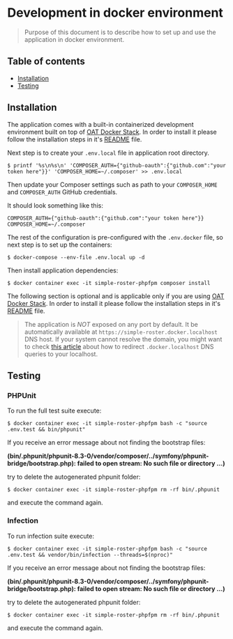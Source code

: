 # Development in docker environment

> Purpose of this document is to describe how to set up and use the application in docker environment.

## Table of contents

- [Installation](#installation)
- [Testing](#testing)
    
## Installation

The application comes with a built-in containerized development environment built on top of [OAT Docker Stack](https://github.com/oat-sa/docker-stack). 
In order to install it please follow the installation steps in it's [README](https://github.com/oat-sa/docker-stack#installation) file.

Next step is to create your `.env.local` file in application root directory.

```shell script
$ printf '%s\n%s\n' 'COMPOSER_AUTH={"github-oauth":{"github.com":"your token here"}}' 'COMPOSER_HOME=~/.composer' >> .env.local
```

Then update your Composer settings such as path to your `COMPOSER_HOME` and `COMPOSER_AUTH` GitHub credentials.

It should look something like this:

```dotenv
COMPOSER_AUTH={"github-oauth":{"github.com":"your token here"}}
COMPOSER_HOME=~/.composer
```

The rest of the configuration is pre-configured with the `.env.docker` file, so next step is to set up the containers:

```shell script
$ docker-compose --env-file .env.local up -d
```

Then install application dependencies:

```shell script
$ docker container exec -it simple-roster-phpfpm composer install
```

The following section is optional and is applicable only if you are using [OAT Docker Stack](https://github.com/oat-sa/docker-stack).
In order to install it please follow the installation steps in it's [README](https://github.com/oat-sa/docker-stack#installation) file.

> The application is *NOT* exposed on any port by default. It be automatically available at `https://simple-roster.docker.localhost` DNS host.
> If your system cannot resolve the domain, you might want to check [this article](https://github.com/oat-sa/docker-stack#how-to-redirect-dockerlocalhost-dns-queries-to-localhost) about how to redirect `.docker.localhost` DNS queries to your localhost.

## Testing

### PHPUnit

To run the full test suite execute:

```shell script
$ docker container exec -it simple-roster-phpfpm bash -c "source .env.test && bin/phpunit"
```

If you receive an error message about not finding the bootstrap files:

__(bin/.phpunit/phpunit-8.3-0/vendor/composer/../symfony/phpunit-bridge/bootstrap.php): failed to open stream: No such file or directory ...)__

try to delete the autogenerated phpunit folder:

```shell script
$ docker container exec -it simple-roster-phpfpm rm -rf bin/.phpunit
```

and execute the command again.

### Infection

To run infection suite execute:

```shell script
$ docker container exec -it simple-roster-phpfpm bash -c "source .env.test && vendor/bin/infection --threads=$(nproc)"
```

If you receive an error message about not finding the bootstrap files:

__(bin/.phpunit/phpunit-8.3-0/vendor/composer/../symfony/phpunit-bridge/bootstrap.php): failed to open stream: No such file or directory ...)__

try to delete the autogenerated phpunit folder:

```shell script
$ docker container exec -it simple-roster-phpfpm rm -rf bin/.phpunit
```

and execute the command again.
